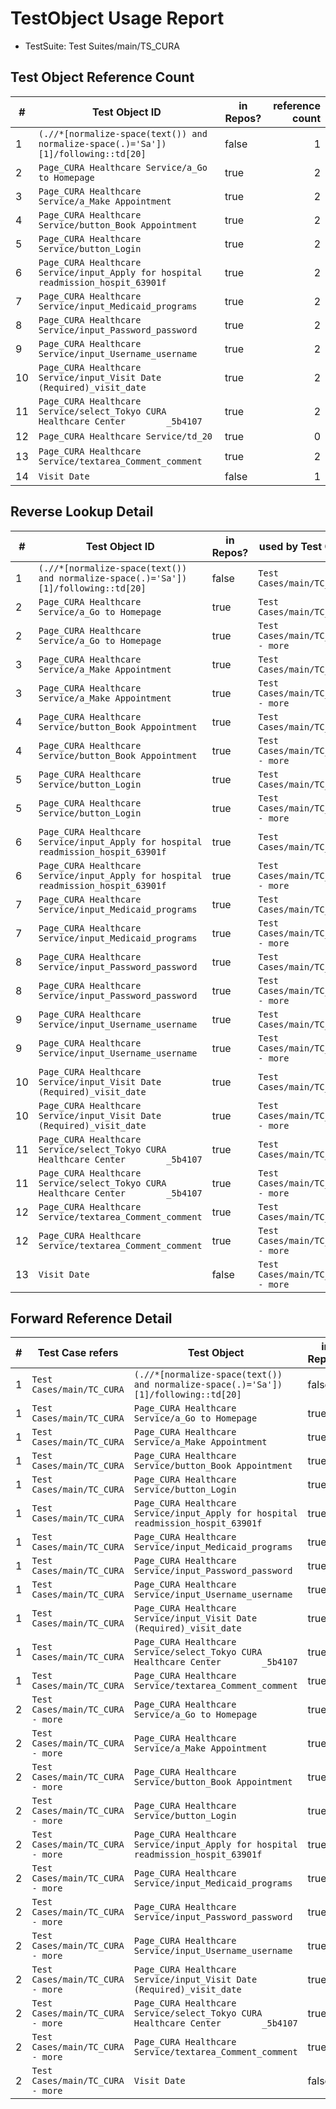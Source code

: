# TestObject Usage Report

- TestSuite: Test Suites/main/TS_CURA

## Test Object Reference Count

| # | Test Object ID | in Repos? | reference count |
| - | -------------- | --------- | --------------: |
| 1 | `(.//*[normalize-space(text()) and normalize-space(.)='Sa'])[1]/following::td[20]` | false | 1 |
| 2 | `Page_CURA Healthcare Service/a_Go to Homepage` | true | 2 |
| 3 | `Page_CURA Healthcare Service/a_Make Appointment` | true | 2 |
| 4 | `Page_CURA Healthcare Service/button_Book Appointment` | true | 2 |
| 5 | `Page_CURA Healthcare Service/button_Login` | true | 2 |
| 6 | `Page_CURA Healthcare Service/input_Apply for hospital readmission_hospit_63901f` | true | 2 |
| 7 | `Page_CURA Healthcare Service/input_Medicaid_programs` | true | 2 |
| 8 | `Page_CURA Healthcare Service/input_Password_password` | true | 2 |
| 9 | `Page_CURA Healthcare Service/input_Username_username` | true | 2 |
| 10 | `Page_CURA Healthcare Service/input_Visit Date (Required)_visit_date` | true | 2 |
| 11 | `Page_CURA Healthcare Service/select_Tokyo CURA Healthcare Center        _5b4107` | true | 2 |
| 12 | `Page_CURA Healthcare Service/td_20` | true | 0 |
| 13 | `Page_CURA Healthcare Service/textarea_Comment_comment` | true | 2 |
| 14 | `Visit Date` | false | 1 |


## Reverse Lookup Detail

| # | Test Object ID | in Repos? | used by Test Case |
| - | -------------- | --------- | ----------------- |
| 1 | `(.//*[normalize-space(text()) and normalize-space(.)='Sa'])[1]/following::td[20]` | false | `Test Cases/main/TC_CURA` |
| 2 | `Page_CURA Healthcare Service/a_Go to Homepage` | true | `Test Cases/main/TC_CURA` |
| 2 | `Page_CURA Healthcare Service/a_Go to Homepage` | true | `Test Cases/main/TC_CURA - more` |
| 3 | `Page_CURA Healthcare Service/a_Make Appointment` | true | `Test Cases/main/TC_CURA` |
| 3 | `Page_CURA Healthcare Service/a_Make Appointment` | true | `Test Cases/main/TC_CURA - more` |
| 4 | `Page_CURA Healthcare Service/button_Book Appointment` | true | `Test Cases/main/TC_CURA` |
| 4 | `Page_CURA Healthcare Service/button_Book Appointment` | true | `Test Cases/main/TC_CURA - more` |
| 5 | `Page_CURA Healthcare Service/button_Login` | true | `Test Cases/main/TC_CURA` |
| 5 | `Page_CURA Healthcare Service/button_Login` | true | `Test Cases/main/TC_CURA - more` |
| 6 | `Page_CURA Healthcare Service/input_Apply for hospital readmission_hospit_63901f` | true | `Test Cases/main/TC_CURA` |
| 6 | `Page_CURA Healthcare Service/input_Apply for hospital readmission_hospit_63901f` | true | `Test Cases/main/TC_CURA - more` |
| 7 | `Page_CURA Healthcare Service/input_Medicaid_programs` | true | `Test Cases/main/TC_CURA` |
| 7 | `Page_CURA Healthcare Service/input_Medicaid_programs` | true | `Test Cases/main/TC_CURA - more` |
| 8 | `Page_CURA Healthcare Service/input_Password_password` | true | `Test Cases/main/TC_CURA` |
| 8 | `Page_CURA Healthcare Service/input_Password_password` | true | `Test Cases/main/TC_CURA - more` |
| 9 | `Page_CURA Healthcare Service/input_Username_username` | true | `Test Cases/main/TC_CURA` |
| 9 | `Page_CURA Healthcare Service/input_Username_username` | true | `Test Cases/main/TC_CURA - more` |
| 10 | `Page_CURA Healthcare Service/input_Visit Date (Required)_visit_date` | true | `Test Cases/main/TC_CURA` |
| 10 | `Page_CURA Healthcare Service/input_Visit Date (Required)_visit_date` | true | `Test Cases/main/TC_CURA - more` |
| 11 | `Page_CURA Healthcare Service/select_Tokyo CURA Healthcare Center        _5b4107` | true | `Test Cases/main/TC_CURA` |
| 11 | `Page_CURA Healthcare Service/select_Tokyo CURA Healthcare Center        _5b4107` | true | `Test Cases/main/TC_CURA - more` |
| 12 | `Page_CURA Healthcare Service/textarea_Comment_comment` | true | `Test Cases/main/TC_CURA` |
| 12 | `Page_CURA Healthcare Service/textarea_Comment_comment` | true | `Test Cases/main/TC_CURA - more` |
| 13 | `Visit Date` | false | `Test Cases/main/TC_CURA - more` |


## Forward Reference Detail

| # | Test Case refers | Test Object | in Repos? |
| - | ---------------- | ----------- | --------- |
| 1 | `Test Cases/main/TC_CURA` | `(.//*[normalize-space(text()) and normalize-space(.)='Sa'])[1]/following::td[20]` | false |
| 1 | `Test Cases/main/TC_CURA` | `Page_CURA Healthcare Service/a_Go to Homepage` | true |
| 1 | `Test Cases/main/TC_CURA` | `Page_CURA Healthcare Service/a_Make Appointment` | true |
| 1 | `Test Cases/main/TC_CURA` | `Page_CURA Healthcare Service/button_Book Appointment` | true |
| 1 | `Test Cases/main/TC_CURA` | `Page_CURA Healthcare Service/button_Login` | true |
| 1 | `Test Cases/main/TC_CURA` | `Page_CURA Healthcare Service/input_Apply for hospital readmission_hospit_63901f` | true |
| 1 | `Test Cases/main/TC_CURA` | `Page_CURA Healthcare Service/input_Medicaid_programs` | true |
| 1 | `Test Cases/main/TC_CURA` | `Page_CURA Healthcare Service/input_Password_password` | true |
| 1 | `Test Cases/main/TC_CURA` | `Page_CURA Healthcare Service/input_Username_username` | true |
| 1 | `Test Cases/main/TC_CURA` | `Page_CURA Healthcare Service/input_Visit Date (Required)_visit_date` | true |
| 1 | `Test Cases/main/TC_CURA` | `Page_CURA Healthcare Service/select_Tokyo CURA Healthcare Center        _5b4107` | true |
| 1 | `Test Cases/main/TC_CURA` | `Page_CURA Healthcare Service/textarea_Comment_comment` | true |
| 2 | `Test Cases/main/TC_CURA - more` | `Page_CURA Healthcare Service/a_Go to Homepage` | true |
| 2 | `Test Cases/main/TC_CURA - more` | `Page_CURA Healthcare Service/a_Make Appointment` | true |
| 2 | `Test Cases/main/TC_CURA - more` | `Page_CURA Healthcare Service/button_Book Appointment` | true |
| 2 | `Test Cases/main/TC_CURA - more` | `Page_CURA Healthcare Service/button_Login` | true |
| 2 | `Test Cases/main/TC_CURA - more` | `Page_CURA Healthcare Service/input_Apply for hospital readmission_hospit_63901f` | true |
| 2 | `Test Cases/main/TC_CURA - more` | `Page_CURA Healthcare Service/input_Medicaid_programs` | true |
| 2 | `Test Cases/main/TC_CURA - more` | `Page_CURA Healthcare Service/input_Password_password` | true |
| 2 | `Test Cases/main/TC_CURA - more` | `Page_CURA Healthcare Service/input_Username_username` | true |
| 2 | `Test Cases/main/TC_CURA - more` | `Page_CURA Healthcare Service/input_Visit Date (Required)_visit_date` | true |
| 2 | `Test Cases/main/TC_CURA - more` | `Page_CURA Healthcare Service/select_Tokyo CURA Healthcare Center        _5b4107` | true |
| 2 | `Test Cases/main/TC_CURA - more` | `Page_CURA Healthcare Service/textarea_Comment_comment` | true |
| 2 | `Test Cases/main/TC_CURA - more` | `Visit Date` | false |
